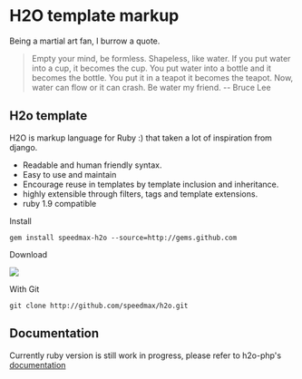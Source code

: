 H2O template markup
========================
Being a martial art fan, I burrow a quote.

>Empty your mind, be formless. Shapeless, like water. If you put water into a cup, it becomes the cup. You put water into a bottle and it becomes the bottle. You put it in a teapot it becomes the teapot. Now, water can flow or it can crash. Be water my friend. -- Bruce Lee
 
H2o template
------------------------
H2O is markup language for Ruby :) that taken a lot of inspiration from django.

 * Readable and human friendly syntax.
 * Easy to use and maintain
 * Encourage reuse in templates by template inclusion and inheritance.
 * highly extensible through filters, tags and template extensions.
 * ruby 1.9 compatible
 
 
 Install
 
 `gem install speedmax-h2o --source=http://gems.github.com`
 
 Download

 [<img src="http://github.com/images/modules/download/zip.png">](http://github.com/speedmax/h2o/zipball/master)

 With Git

 `git clone http://github.com/speedmax/h2o.git`


Documentation
------------------------

Currently ruby version is still work in progress, please refer to h2o-php's [documentation](http://wiki.github.com/speedmax/h2o-php)